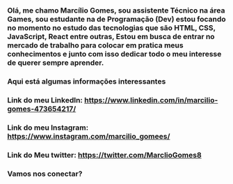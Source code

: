 ### Olá,  me chamo Marcílio Gomes, sou assistente Técnico na área Games, sou estudante na de Programação (Dev) estou focando no momento no estudo das tecnologias que são HTML, CSS, JavaScript, React entre outras, Estou em busca de entrar no mercado de trabalho para colocar em pratica meus conhecimentos e junto com isso dedicar todo o meu interesse de querer sempre aprender.

### Aqui está algumas informações interessantes

### Link do meu Linkedln: https://www.linkedin.com/in/marcilio-gomes-473654217/
### Link do meu Instagram: https://www.instagram.com/marcilio_gomees/
### Link do Meu  twitter: https://twitter.com/MarclioGomes8

### Vamos nos conectar? 
